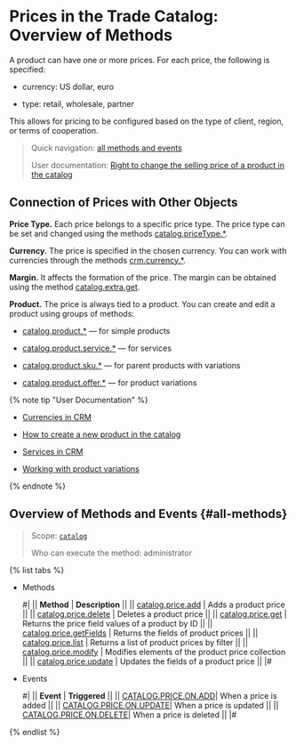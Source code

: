 # Prices in the Trade Catalog: Overview of Methods

A product can have one or more prices. For each price, the following is specified:

- currency: US dollar, euro

- type: retail, wholesale, partner

This allows for pricing to be configured based on the type of client, region, or terms of cooperation.

> Quick navigation: [all methods and events](#all-methods) 
>
> User documentation: [Right to change the selling price of a product in the catalog](https://helpdesk.bitrix24.com/open/16665980/)

## Connection of Prices with Other Objects

**Price Type.** Each price belongs to a specific price type. The price type can be set and changed using the methods [catalog.priceType.*](../price-type/index.md).

**Currency.** The price is specified in the chosen currency. You can work with currencies through the methods [crm.currency.*](../../crm/currency/index.md).

**Margin.** It affects the formation of the price. The margin can be obtained using the method [catalog.extra.get](../extra/catalog-extra-get.md).

**Product.** The price is always tied to a product. You can create and edit a product using groups of methods:

- [catalog.product.*](../product/index.md) — for simple products

- [catalog.product.service.*](../product/service/index.md) — for services

- [catalog.product.sku.*](../product/sku/index.md) — for parent products with variations

- [catalog.product.offer.*](../product/offer/index.md) — for product variations

{% note tip "User Documentation" %}

- [Currencies in CRM](https://helpdesk.bitrix24.com/open/8967215/)

- [How to create a new product in the catalog](https://helpdesk.bitrix24.com/open/18532198/)

- [Services in CRM](https://helpdesk.bitrix24.com/open/16680094/)

- [Working with product variations](https://helpdesk.bitrix24.com/open/18839102/)

{% endnote %}

## Overview of Methods and Events {#all-methods}

> Scope: [`catalog`](../../scopes/permissions.md)
>
> Who can execute the method: administrator

{% list tabs %}

- Methods

    #|
    || **Method** | **Description** ||
    || [catalog.price.add](./catalog-price-add.md) | Adds a product price ||
    || [catalog.price.delete](./catalog-price-delete.md) | Deletes a product price ||
    || [catalog.price.get](./catalog-price-get.md) | Returns the price field values of a product by ID ||
    || [catalog.price.getFields](./catalog-price-get-fields.md) | Returns the fields of product prices ||
    || [catalog.price.list](./catalog-price-list.md) | Returns a list of product prices by filter ||
    || [catalog.price.modify](./catalog-price-modify.md) | Modifies elements of the product price collection ||
    || [catalog.price.update](./catalog-price-update.md) | Updates the fields of a product price ||
    |#

- Events

    #|
    || **Event** | **Triggered** ||
    || [CATALOG.PRICE.ON.ADD](./events/catalog-price-on-add.md)| When a price is added ||
    || [CATALOG.PRICE.ON.UPDATE](./events/catalog-price-on-update.md)| When a price is updated ||
    || [CATALOG.PRICE.ON.DELETE](./events/catalog-price-on-delete.md)| When a price is deleted ||
    |#

{% endlist %}